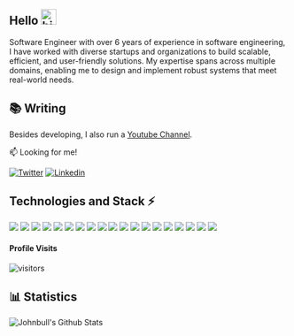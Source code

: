 ## Hello <img src="https://raw.githubusercontent.com/MartinHeinz/MartinHeinz/master/wave.gif" width="28" alt="hi">

Software Engineer with over 6 years of experience in software engineering, I have worked with diverse startups and organizations to build scalable, efficient, and user-friendly solutions. My expertise spans across multiple domains, enabling me to design and implement robust systems that meet real-world needs.

## 📚 Writing
Besides developing, I also run a [Youtube Channel](https://www.youtube.com/channel/UC4jEkYXKmS7DQAHiKi71A4A).

:mailbox: Looking for me!

[![Twitter](https://img.shields.io/badge/Twitter-informational?style=flat&color=black&logo=x)](https://x.com/johnvito21) [![Linkedin](https://img.shields.io/badge/LinkedIn-informational?style=flat&color=informational&logo=linkedin)](https://linkedin.com/in/johnbull-vitowanu/)
## Technologies and Stack ⚡️
 ![](https://img.shields.io/badge/FE-JavaScript-informational?style=flat&color=informational&logo=javascript)
![](https://img.shields.io/badge/FE-React-informational?style=flat&color=informational&logo=react)
![](https://img.shields.io/badge/FE-NextJs-informational?style=flat&color=informational&logo=next.js)
![](https://img.shields.io/badge/Code-TypeScript-informational?style=flat&color=informational&logo=typescript)
![](https://img.shields.io/badge/Code-C%23-informational?style=flat&color=informational&logo=c-sharp)
![](https://img.shields.io/badge/Code-DotNet-informational?style=flat&color=informational&logo=.net)
![](https://img.shields.io/badge/Code-EcmaScript-informational?style=flat&color=informational)
![](https://img.shields.io/badge/Code-Node-informational?style=flat&color=informational&logo=node.js)
![](https://img.shields.io/badge/Code-NestJs-informational?style=flat&color=informational&logo=nestjs)
![](https://img.shields.io/badge/Code-Python-informational?style=flat&color=informational&logo=python)
![](https://img.shields.io/badge/Code-Django-informational?style=flat&color=informational&logo=django)
![](https://img.shields.io/badge/DB-Mongo-informational?style=flat&color=informational&logo=mongodb)
![](https://img.shields.io/badge/DB-MySQL-informational?style=flat&color=informational&logo=mysql)
![](https://img.shields.io/badge/DB-Postgres-informational?style=flat&color=informational&logo=postgresql)
![](https://img.shields.io/badge/DB-MSSQL-informational?style=flat&color=informational&logo=microsoftsqlserver)
![](https://img.shields.io/badge/Style-SCSS-informational?style=flat&color=warning&logo=sass)
![](https://img.shields.io/badge/Style-Tailwind-informational?style=flat&color=warning&logo=tailwindcss)
![](https://img.shields.io/badge/Tool-Docker-informational?style=flat&color=warning&logo=docker)
![](https://img.shields.io/badge/Tool-Anaconda-informational?style=flat&color=warning&logo=anaconda)

#### Profile Visits 

![visitors](https://komarev.com/ghpvc/?username=ElohimCode)
  
## 📊 Statistics
![Johnbull's Github Stats](https://github-readme-stats.vercel.app/api?username=ElohimCode&theme=dark&show_icons=true)


 
